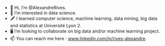 - 👋 Hi, I’m @AlexandreRives.
- 👀 I’m interested in data science.
- 🖋️ I learned computer science, machine learning, data mining, big data and statistics at Université Lyon 2.
- 🖥️ I’m looking to collaborate on big data and/or machine learning project.
- 📫 You can reach me here : www.linkedin.com/in/rives-alexandre.

<!---
AlexandreRives/AlexandreRives is a ✨ special ✨ repository because its `README.md` (this file) appears on your GitHub profile.
You can click the Preview link to take a look at your changes.
--->
